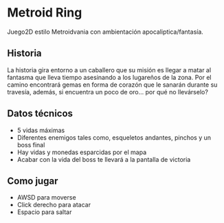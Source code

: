 # Metroid Ring
Juego2D estilo Metroidvania con ambientación apocaliptica/fantasía.

## Historia
La historia gira entorno a un caballero que su misión es llegar a matar al fantasma que lleva tiempo
asesinando a los lugareños de la zona. Por el camino encontrará gemas en forma de corazón que le sanarán
durante su travesía, además, si encuentra un poco de oro... por qué no llevárselo?

## Datos técnicos
* 5 vidas máximas
* Diferentes enemigos tales como, esqueletos andantes, pinchos y un boss final
* Hay vidas y monedas esparcidas por el mapa
* Acabar con la vida del boss te llevará a la pantalla de victoria

## Como jugar
* AWSD para moverse
* Click derecho para atacar
* Espacio para saltar
